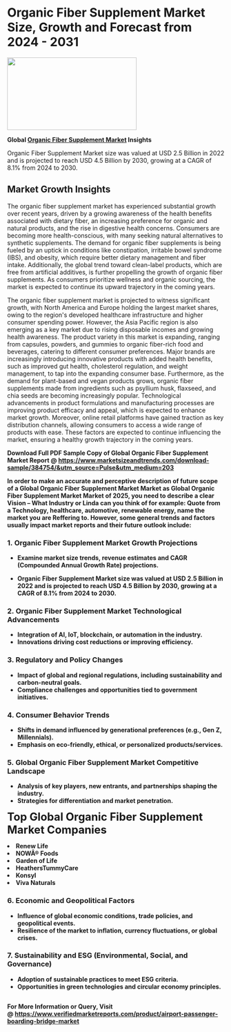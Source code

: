 <H1>Organic Fiber Supplement Market Size, Growth and Forecast from 2024 - 2031</H1><img class="aligncenter size-medium wp-image-584254" src="https://thirdeyenews.in/wp-content/uploads/2024/09/Global-Market-Research-300x168.jpeg" alt="" width="300" height="168" /><p><strong>Global&nbsp;<a href="https://www.marketsizeandtrends.com/download-sample/384754/&amp;utm_source=Pulse&amp;utm_medium=203">Organic Fiber Supplement Market</a> Insights</strong></p><p>Organic Fiber Supplement Market size was valued at USD 2.5 Billion in 2022 and is projected to reach USD 4.5 Billion by 2030, growing at a CAGR of 8.1% from 2024 to 2030.</p><p><h2>Market Growth Insights</h2> <p>The organic fiber supplement market has experienced substantial growth over recent years, driven by a growing awareness of the health benefits associated with dietary fiber, an increasing preference for organic and natural products, and the rise in digestive health concerns. Consumers are becoming more health-conscious, with many seeking natural alternatives to synthetic supplements. The demand for organic fiber supplements is being fueled by an uptick in conditions like constipation, irritable bowel syndrome (IBS), and obesity, which require better dietary management and fiber intake. Additionally, the global trend toward clean-label products, which are free from artificial additives, is further propelling the growth of organic fiber supplements. As consumers prioritize wellness and organic sourcing, the market is expected to continue its upward trajectory in the coming years.</p> <p><strong></strong></p> <p>The organic fiber supplement market is projected to witness significant growth, with North America and Europe holding the largest market shares, owing to the region's developed healthcare infrastructure and higher consumer spending power. However, the Asia Pacific region is also emerging as a key market due to rising disposable incomes and growing health awareness. The product variety in this market is expanding, ranging from capsules, powders, and gummies to organic fiber-rich food and beverages, catering to different consumer preferences. Major brands are increasingly introducing innovative products with added health benefits, such as improved gut health, cholesterol regulation, and weight management, to tap into the expanding consumer base. Furthermore, as the demand for plant-based and vegan products grows, organic fiber supplements made from ingredients such as psyllium husk, flaxseed, and chia seeds are becoming increasingly popular. Technological advancements in product formulations and manufacturing processes are improving product efficacy and appeal, which is expected to enhance market growth. Moreover, online retail platforms have gained traction as key distribution channels, allowing consumers to access a wide range of products with ease. These factors are expected to continue influencing the market, ensuring a healthy growth trajectory in the coming years.</p> <p><strong></p><p><span class=""><strong>Download Full PDF Sample Copy of Global Organic Fiber Supplement Market Report</strong> @ <a href="https://www.marketsizeandtrends.com/download-sample/384754/&amp;utm_source=Pulse&amp;utm_medium=203" target="_blank">https://www.marketsizeandtrends.com/download-sample/384754/&amp;utm_source=Pulse&amp;utm_medium=203</a></span></p><p>In order to make an accurate and perceptive description of future scope of a Global&nbsp;Organic Fiber Supplement Market Market as Global&nbsp;Organic Fiber Supplement Market Market of 2025, you need to describe a clear Vision &ndash; What Industry or Linda can you think of for example: Quote from a Technology, healthcare, automotive, renewable energy, name the market you are Reffering to. However, some general trends and factors usually impact market reports and their future outlook include:</p><h3>1.&nbsp;<strong>Organic Fiber Supplement Market Growth Projections</strong></h3><ul><li>Examine market size trends, revenue estimates and CAGR (Compounded Annual Growth Rate) projections.</li><li><p>Organic Fiber Supplement Market size was valued at USD 2.5 Billion in 2022 and is projected to reach USD 4.5 Billion by 2030, growing at a CAGR of 8.1% from 2024 to 2030.</p></li></ul><h3>2.&nbsp;<strong>Organic Fiber Supplement Market Technological Advancements</strong></h3><ul><li>Integration of AI, IoT, blockchain, or automation in the industry.</li><li>Innovations driving cost reductions or improving efficiency.</li></ul><h3>3.&nbsp;<strong>Regulatory and Policy Changes</strong></h3><ul><li>Impact of global and regional regulations, including sustainability and carbon-neutral goals.</li><li>Compliance challenges and opportunities tied to government initiatives.</li></ul><h3>4.&nbsp;<strong>Consumer Behavior Trends</strong></h3><ul><li>Shifts in demand influenced by generational preferences (e.g., Gen Z, Millennials).</li><li>Emphasis on eco-friendly, ethical, or personalized products/services.</li></ul><h3>5.&nbsp;<strong>Global Organic Fiber Supplement Market Competitive Landscape</strong></h3><ul><li>Analysis of key players, new entrants, and partnerships shaping the industry.</li><li>Strategies for differentiation and market penetration.</li></ul><p data-pm-slice="1 1 []"><span style="color: inherit; font-family: inherit; font-size: 25px;">Top Global Organic Fiber Supplement Market Companies</span></p><div class="" data-test-id=""><p><li>Renew Life</li><li> NOWÂ® Foods</li><li> Garden of Life</li><li> HeathersTummyCare</li><li> Konsyl</li><li> Viva Naturals</li></p></div><h3>6.&nbsp;<strong>Economic and Geopolitical Factors</strong></h3><ul><li>Influence of global economic conditions, trade policies, and geopolitical events.</li><li>Resilience of the market to inflation, currency fluctuations, or global crises.</li></ul><h3>7.&nbsp;<strong>Sustainability and ESG (Environmental, Social, and Governance)</strong></h3><ul><li>Adoption of sustainable practices to meet ESG criteria.</li><li>Opportunities in green technologies and circular economy principles.</li></ul><h2><strong style="font-size: 14px;">For More Information or Query, Visit @&nbsp;</strong><a style="background-color: #ffffff; font-size: 14px;" href="https://www.marketsizeandtrends.com/report/organic-fiber-supplement-market/" target="_blank">https://www.verifiedmarketreports.com/product/airport-passenger-boarding-bridge-market</a></h2>
